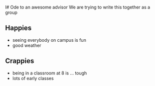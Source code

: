 l# Ode to an awesome advisor
We are trying to write this together as a group


## Happies

- seeing everybody on campus is fun
- good weather

## Crappies

- being in a classroom at 8 is ... tough
- lots of early classes
